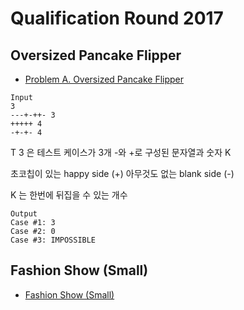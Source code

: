 # Qualification Round 2017

## Oversized Pancake Flipper
* [Problem A. Oversized Pancake Flipper](https://code.google.com/codejam/contest/3264486/dashboard)


```
Input
3
---+-++- 3
+++++ 4
-+-+- 4
```
T 3 은 테스트 케이스가 3개
-와 +로 구성된 문자열과 숫자 K

초코칩이 있는 happy side (+)
아무것도 없는 blank side (-)

K 는 한번에 뒤집을 수 있는 개수




```
Output
Case #1: 3
Case #2: 0
Case #3: IMPOSSIBLE
```


## Fashion Show (Small)
* [Fashion Show (Small)](https://www.acmicpc.net/problem/14795)

